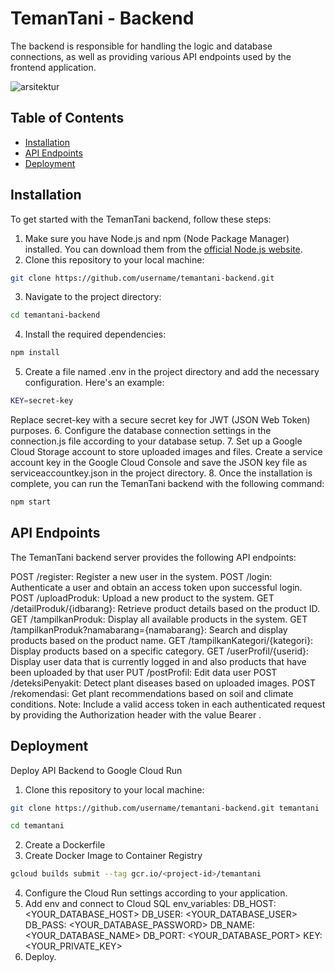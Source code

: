 # TemanTani - Backend

The backend is responsible for handling the logic and database connections, as well as providing various API endpoints used by the frontend application.

![arsitektur](https://github.com/Teman-Tani-Bangkit/Cloud-Computing/assets/85775533/1758042b-d835-4c03-9f5b-5f1273ccceda)


## Table of Contents

- [Installation](#installation)
- [API Endpoints](#api-endpoints)
- [Deployment](#deployment)

## Installation

To get started with the TemanTani backend, follow these steps:

1. Make sure you have Node.js and npm (Node Package Manager) installed. You can download them from the [official Node.js website](https://nodejs.org).
2. Clone this repository to your local machine:
```bash
git clone https://github.com/username/temantani-backend.git
```
3. Navigate to the project directory:
```bash
cd temantani-backend
```
4. Install the required dependencies:
```bash
npm install
```
5. Create a file named .env in the project directory and add the necessary configuration. Here's an example:
```bash
KEY=secret-key
```
Replace secret-key with a secure secret key for JWT (JSON Web Token) purposes.
6. Configure the database connection settings in the connection.js file according to your database setup.
7. Set up a Google Cloud Storage account to store uploaded images and files. Create a service account key in the Google Cloud Console and save the JSON key file as serviceaccountkey.json in the project directory.
8. Once the installation is complete, you can run the TemanTani backend with the following command:
```bash
npm start
```

## API Endpoints
The TemanTani backend server provides the following API endpoints:

POST /register: Register a new user in the system.
POST /login: Authenticate a user and obtain an access token upon successful login.
POST /uploadProduk: Upload a new product to the system.
GET /detailProduk/{idbarang}: Retrieve product details based on the product ID.
GET /tampilkanProduk: Display all available products in the system.
GET /tampilkanProduk?namabarang={namabarang}: Search and display products based on the product name.
GET /tampilkanKategori/{kategori}: Display products based on a specific category.
GET /userProfil/{userid}: Display user data that is currently logged in and also products that have been uploaded by that user
PUT /postProfil: Edit data user
POST /deteksiPenyakit: Detect plant diseases based on uploaded images.
POST /rekomendasi: Get plant recommendations based on soil and climate conditions.
Note: Include a valid access token in each authenticated request by providing the Authorization header with the value Bearer <access-token>.
  
## Deployment
Deploy API Backend to Google Cloud Run
  
1. Clone this repository to your local machine:
```bash
git clone https://github.com/username/temantani-backend.git temantani
```
```bash
cd temantani
```
2. Create a Dockerfile
3. Create Docker Image to Container Registry
```bash
gcloud builds submit --tag gcr.io/<project-id>/temantani
```
4. Configure the Cloud Run settings according to your application.
5. Add env and connect to Cloud SQL
env_variables:
  DB_HOST: <YOUR_DATABASE_HOST>
  DB_USER: <YOUR_DATABASE_USER>
  DB_PASS: <YOUR_DATABASE_PASSWORD>
  DB_NAME: <YOUR_DATABASE_NAME>
  DB_PORT: <YOUR_DATABASE_PORT>
  KEY: <YOUR_PRIVATE_KEY>
6. Deploy.
